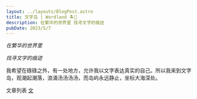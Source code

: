 ```yaml
---
layout: ../layouts/BlogPost.astro
title: 文字岛 | Wordland 🏝️📜
description: 在繁华的世界里 找寻文字的痕迹
pubDate: 2023/5/7
---
```


*在繁华的世界里*

*找寻文字的痕迹*

我希望在碌碌之外，有一处地方，允许我以文字表达真实的自己。所以我来到文字岛，观潮起潮落，浪涌汤汤汤汤，而岛屿永远静止，坐标大海深处。

文章列表 [文](/words)

